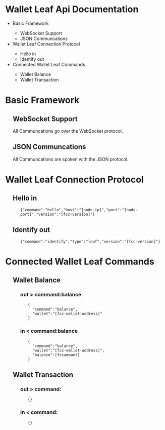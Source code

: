 # Wallet Leaf Api Documentation

<ul>
  <li>Basic Framework</li>
  <ul>
    <li>WebSocket Support</li>
    <li>JSON Communcations</li>
  </ul>
  <li>Wallet Leaf Connection Protocol</li>
  <ul>
    <li>Hello in</li>
    <li>Identify out</li>
  </ul>
  <li>Connected Wallet Leaf Commands</li>
  <ul>
    <li>Wallet Balance</li>
    <li>Wallet Transaction</li>
  </ul>
</ul>

<h1>Basic Framework</h1>
<ul>
  <h2>WebSocket Support</h2>
  <p>All Communcations go over the WebSocket protocol.</p>
  <h2>JSON Communcations</h2>
  <p>All Communcations are spoken with the JSON protocol.</p>
</ul>


<h1>Wallet Leaf Connection Protocol</h1>
<ul>
  <h2>Hello in</h2>
  <ul>
    <p><code>{"command":"hello","host":"[node-ip]","port":"[node-port]","version":"[fcc-version]"}</code></p>
  </ul>
  <h2>Identify out</h2>
  <ul>
    <p><code>{"command":"identify","type":"leaf","version":"[fcc-version]"}</code></p>
  </ul>
</ul>

<h1>Connected Wallet Leaf Commands</h1>
<ul>
  <h2>Wallet Balance</h2>
  <ul>
    <h3>out > command:balance</h3>
    <ul>
      <p><code><pre>{
  "command":"balance",
  "wallet":"[fcc-wallet-address]"
}</pre></code></p>
    </ul>
    <h3>in < command:balance</h3>
    <ul>
      <p><code><pre>{
  "command":"balance",
  "wallet":"[fcc-wallet-address]",
  "balance":[fccamount]
}</pre></code></p>
    </ul>
  </ul>
  <h2>Wallet Transaction</h2>
  <ul>
    <h3>out > command:</h3>
    <ul>
      <p><code>{}</code></p>
    </ul>
    <h3>in < command:</h3>
    <ul>
      <p><code>{}</code></p>
    </ul>
  </ul>
</ul>
